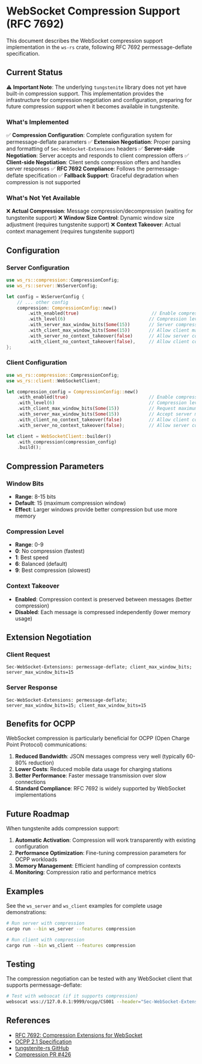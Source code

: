 # WebSocket Compression Support (RFC 7692)

This document describes the WebSocket compression support implementation in the `ws-rs` crate, following RFC 7692 permessage-deflate specification.

## Current Status

⚠️ **Important Note**: The underlying `tungstenite` library does not yet have built-in compression support. This implementation provides the infrastructure for compression negotiation and configuration, preparing for future compression support when it becomes available in tungstenite.

### What's Implemented

✅ **Compression Configuration**: Complete configuration system for permessage-deflate parameters
✅ **Extension Negotiation**: Proper parsing and formatting of `Sec-WebSocket-Extensions` headers
✅ **Server-side Negotiation**: Server accepts and responds to client compression offers
✅ **Client-side Negotiation**: Client sends compression offers and handles server responses
✅ **RFC 7692 Compliance**: Follows the permessage-deflate specification
✅ **Fallback Support**: Graceful degradation when compression is not supported

### What's Not Yet Available

❌ **Actual Compression**: Message compression/decompression (waiting for tungstenite support)
❌ **Window Size Control**: Dynamic window size adjustment (requires tungstenite support)
❌ **Context Takeover**: Actual context management (requires tungstenite support)

## Configuration

### Server Configuration

```rust
use ws_rs::compression::CompressionConfig;
use ws_rs::server::WsServerConfig;

let config = WsServerConfig {
    // ... other config
    compression: CompressionConfig::new()
        .with_enabled(true)                           // Enable compression negotiation
        .with_level(6)                               // Compression level (0-9)
        .with_server_max_window_bits(Some(15))       // Server compression window
        .with_client_max_window_bits(Some(15))       // Allow client maximum window
        .with_server_no_context_takeover(false)      // Allow server context takeover
        .with_client_no_context_takeover(false),     // Allow client context takeover
};
```

### Client Configuration

```rust
use ws_rs::compression::CompressionConfig;
use ws_rs::client::WebSocketClient;

let compression_config = CompressionConfig::new()
    .with_enabled(true)                              // Enable compression negotiation
    .with_level(6)                                   // Compression level (0-9)
    .with_client_max_window_bits(Some(15))           // Request maximum window size
    .with_server_max_window_bits(Some(15))           // Accept server maximum window
    .with_client_no_context_takeover(false)          // Allow client context takeover
    .with_server_no_context_takeover(false);         // Allow server context takeover

let client = WebSocketClient::builder()
    .with_compression(compression_config)
    .build();
```

## Compression Parameters

### Window Bits
- **Range**: 8-15 bits
- **Default**: 15 (maximum compression window)
- **Effect**: Larger windows provide better compression but use more memory

### Compression Level
- **Range**: 0-9
- **0**: No compression (fastest)
- **1**: Best speed
- **6**: Balanced (default)
- **9**: Best compression (slowest)

### Context Takeover
- **Enabled**: Compression context is preserved between messages (better compression)
- **Disabled**: Each message is compressed independently (lower memory usage)

## Extension Negotiation

### Client Request
```
Sec-WebSocket-Extensions: permessage-deflate; client_max_window_bits; server_max_window_bits=15
```

### Server Response
```
Sec-WebSocket-Extensions: permessage-deflate; server_max_window_bits=15; client_max_window_bits=15
```

## Benefits for OCPP

WebSocket compression is particularly beneficial for OCPP (Open Charge Point Protocol) communications:

1. **Reduced Bandwidth**: JSON messages compress very well (typically 60-80% reduction)
2. **Lower Costs**: Reduced mobile data usage for charging stations
3. **Better Performance**: Faster message transmission over slow connections
4. **Standard Compliance**: RFC 7692 is widely supported by WebSocket implementations

## Future Roadmap

When tungstenite adds compression support:

1. **Automatic Activation**: Compression will work transparently with existing configuration
2. **Performance Optimization**: Fine-tuning compression parameters for OCPP workloads
3. **Memory Management**: Efficient handling of compression contexts
4. **Monitoring**: Compression ratio and performance metrics

## Examples

See the `ws_server` and `ws_client` examples for complete usage demonstrations:

```bash
# Run server with compression
cargo run --bin ws_server --features compression

# Run client with compression
cargo run --bin ws_client --features compression
```

## Testing

The compression negotiation can be tested with any WebSocket client that supports permessage-deflate:

```bash
# Test with websocat (if it supports compression)
websocat wss://127.0.0.1:9999/ocpp/CS001 --header="Sec-WebSocket-Extensions: permessage-deflate"
```

## References

- [RFC 7692: Compression Extensions for WebSocket](https://tools.ietf.org/html/rfc7692)
- [OCPP 2.1 Specification](https://www.openchargealliance.org/protocols/ocpp-201/)
- [tungstenite-rs GitHub](https://github.com/snapview/tungstenite-rs)
- [Compression PR #426](https://github.com/snapview/tungstenite-rs/pull/426)
